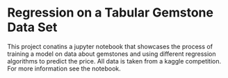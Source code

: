 # Regression on a Tabular Gemstone Data Set
This project conatins a jupyter notebook that showcases the process of training a model on data about gemstones 
and using different regression algorithms to predict the price. 
All data is taken from a kaggle competition. 
For more information see the notebook.
